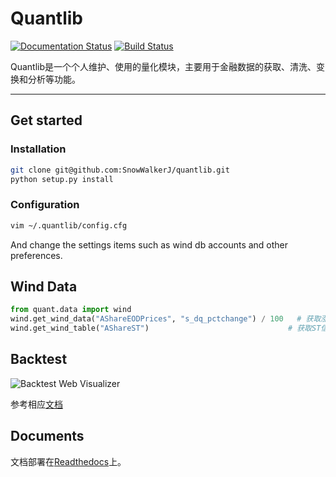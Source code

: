 # Quantlib

[![Documentation Status](https://readthedocs.org/projects/quantlib/badge/?version=latest)](http://quantlib.readthedocs.io/?badge=latest)
[![Build Status](https://travis-ci.org/SnowWalkerJ/quantlib.svg?branch=master)](https://travis-ci.org/SnowWalkerJ/quantlib)

Quantlib是一个个人维护、使用的量化模块，主要用于金融数据的获取、清洗、变换和分析等功能。

------------------

## Get started

### Installation

```bash
git clone git@github.com:SnowWalkerJ/quantlib.git
python setup.py install
```

### Configuration

```bash
vim ~/.quantlib/config.cfg
```
And change the settings items such as wind db accounts and other preferences.

## Wind Data

```python
from quant.data import wind
wind.get_wind_data("AShareEODPrices", "s_dq_pctchange") / 100   # 获取涨跌幅
wind.get_wind_table("AShareST")                               # 获取ST信息
```

## Backtest

![Backtest Web Visualizer](http://quantlib.readthedocs.io/_static/backtest_web.jpg)

参考相应[文档](http://quantlib.readthedocs.io/backtest.html)

## Documents

文档部署在[Readthedocs](http://quantlib.readthedocs.io/)上。